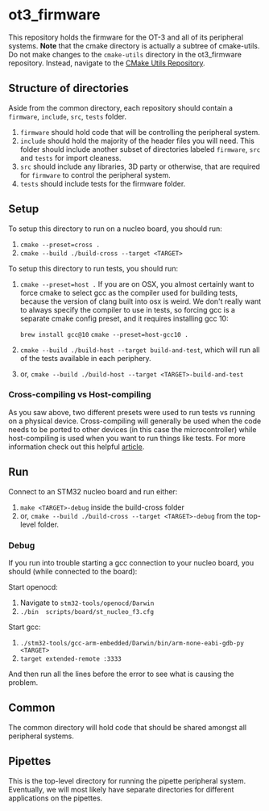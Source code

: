 # ot3_firmware

This repository holds the firmware for the OT-3 and all of its peripheral systems. **Note** that the cmake directory is actually a subtree of cmake-utils. Do not make changes to the `cmake-utils` directory in the ot3_firmware repository. Instead, navigate to the [CMake Utils Repository](https://github.com/Opentrons/cmake-utils). 

## Structure of directories
Aside from the common directory, each repository should contain a `firmware`, `include`, `src`, `tests` folder.
1. `firmware` should hold code that will be controlling the peripheral system.
2. `include` should hold the majority of the header files you will need. This folder should include another subset of directories labeled `firmware`, `src` and `tests` for import cleaness.
3. `src` should include any libraries, 3D party or otherwise, that are required for `firmware` to control the peripheral system.
4. `tests` should include tests for the firmware folder.

## Setup
To setup this directory to run on a nucleo board, you should run:
1. `cmake --preset=cross .`
2. `cmake --build ./build-cross --target <TARGET>`

To setup this directory to run tests, you should run:
1. `cmake --preset=host .`
	If you are on OSX, you almost certainly want to force cmake to select gcc as the compiler used for building tests, because the version of clang built into osx is weird. We don't really want to always specify the compiler to use in tests, so forcing gcc is a separate cmake config preset, and it requires installing gcc 10:

	`brew install gcc@10`
	`cmake --preset=host-gcc10 .`
2. `cmake --build ./build-host --target build-and-test`, which will run all of the tests available in each periphery.
3. or, `cmake --build ./build-host --target <TARGET>-build-and-test`

### Cross-compiling vs Host-compiling
As you saw above, two different presets were used to run tests vs running on a physical device. Cross-compiling will generally be used when the code needs to be ported to other devices (in this case the microcontroller) while host-compiling is used when you want to run things like tests. For more information check out this helpful [article](https://landley.net/writing/docs/cross-compiling.html).

## Run
Connect to an STM32 nucleo board and run either:
1. `make <TARGET>-debug` inside the build-cross folder
2. or, `cmake --build ./build-cross --target <TARGET>-debug` from the top-level folder.

### Debug
If you run into trouble starting a gcc connection to your nucleo board, you should (while connected to the board):

Start openocd:
1. Navigate to `stm32-tools/openocd/Darwin`
2. `./bin  scripts/board/st_nucleo_f3.cfg`

Start gcc:
1. `./stm32-tools/gcc-arm-embedded/Darwin/bin/arm-none-eabi-gdb-py <TARGET>`
2. `target extended-remote :3333`

And then run all the lines before the error to see what is causing the problem.

## Common
The common directory will hold code that should be shared amongst all peripheral systems.

## Pipettes
This is the top-level directory for running the pipette peripheral system. Eventually, we will most likely have separate directories for different applications on the pipettes.
